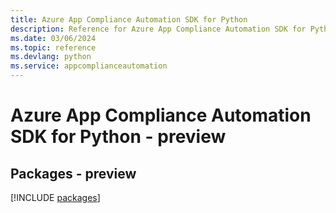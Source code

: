 ```yaml
---
title: Azure App Compliance Automation SDK for Python
description: Reference for Azure App Compliance Automation SDK for Python
ms.date: 03/06/2024
ms.topic: reference
ms.devlang: python
ms.service: appcomplianceautomation
---
```

# Azure App Compliance Automation SDK for Python - preview
## Packages - preview
[!INCLUDE [packages](app-compliance-automation-index.md)]